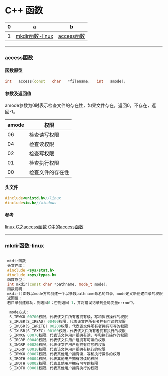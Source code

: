# C++ 函数

0|a|b|
---|---|---
1|[mkdir函数-linux](#mkdir-linux)|[access函数](#access)


---
<a name="access"></a>

### access函数

#### 函数原型
```cpp
int   access(const   char   *filename,   int   amode); 
```

#### 参数及返回值
amode参数为0时表示检查文件的存在性，如果文件存在，返回0，不存在，返回-1。 

amode|权限
---|---
06 | 检查读写权限 
04 | 检查读权限 
02 | 检查写权限 
01 | 检查执行权限 
00 | 检查文件的存在性

#### 头文件

```cpp
#include<unistd.h>//linux
#include<io.h>//windows
```

#### 参考

[linux C之access函数](http://blog.sina.com.cn/s/blog_6a1837e90100uh5d.html)
[C中的access函数](http://blog.chinaunix.net/uid-22785134-id-360282.html)

---
<a name="mkdir-linux"></a>

### mkdir函数-linux
```cpp
 
 mkdir函数
 头文件库：
 #include <sys/stat.h>
 #include <sys/types.h>
 函数原型：
 int mkdir(const char *pathname, mode_t mode);
 函数说明：
 mkdir()函数以mode方式创建一个以参数pathname命名的目录，mode定义新创建目录的权限。
 返回值：
 若目录创建成功，则返回0；否则返回-1，并将错误记录到全局变量errno中。
  
  mode方式： 
  S_IRWXU 00700权限，代表该文件所有者拥有读，写和执行操作的权限
  S_IRUSR(S_IREAD) 00400权限，代表该文件所有者拥有可读的权限
  S_IWUSR(S_IWRITE) 00200权限，代表该文件所有者拥有可写的权限
  S_IXUSR(S_IEXEC) 00100权限，代表该文件所有者拥有执行的权限
  S_IRWXG 00070权限，代表该文件用户组拥有读，写和执行操作的权限
  S_IRGRP 00040权限，代表该文件用户组拥有可读的权限
  S_IWGRP 00020权限，代表该文件用户组拥有可写的权限
  S_IXGRP 00010权限，代表该文件用户组拥有执行的权限
  S_IRWXO 00007权限，代表其他用户拥有读，写和执行操作的权限
  S_IROTH 00004权限，代表其他用户拥有可读的权限
  S_IWOTH 00002权限，代表其他用户拥有可写的权限
  S_IXOTH 00001权限，代表其他用户拥有执行的权限
```
